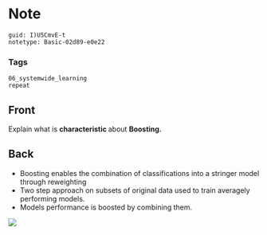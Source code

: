 # Note
```
guid: I)U5CmvE-t
notetype: Basic-02d89-e0e22
```

### Tags
```
06_systemwide_learning
repeat
```

## Front
Explain what is <b>characteristic </b>about <b>Boosting.</b>

## Back
<ul><li>Boosting enables the combination of classifications into a stringer model through reweighting</li><li>Two step approach on subsets of original data used to train averagely performing models.</li><li>Models performance is boosted by combining them.</li></ul><img src="paste-fa6c05bb340e9a165f0b3f5b67db781b6df7a5e1.jpg">
